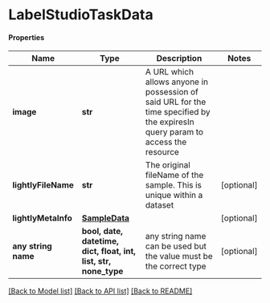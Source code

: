 # LabelStudioTaskData

#### Properties
Name | Type | Description | Notes
------------ | ------------- | ------------- | -------------
**image** | **str** | A URL which allows anyone in possession of said URL for the time specified by the expiresIn query param to access the resource | 
**lightlyFileName** | **str** | The original fileName of the sample. This is unique within a dataset | [optional] 
**lightlyMetaInfo** | [**SampleData**](SampleData.md) |  | [optional] 
**any string name** | **bool, date, datetime, dict, float, int, list, str, none_type** | any string name can be used but the value must be the correct type | [optional]

[[Back to Model list]](../README.md#documentation-for-models) [[Back to API list]](../README.md#documentation-for-api-endpoints) [[Back to README]](../README.md)

